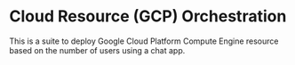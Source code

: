 # Cloud Resource (GCP) Orchestration

This is a suite to deploy Google Cloud Platform Compute Engine resource based on the number of users using a chat app.
